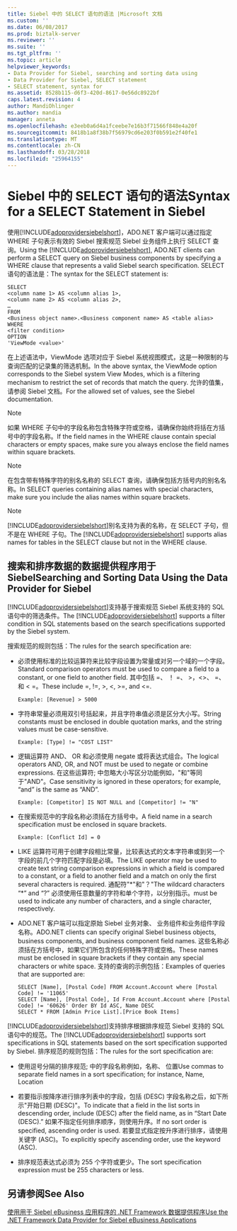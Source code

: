 ```yaml
---
title: Siebel 中的 SELECT 语句的语法 |Microsoft 文档
ms.custom: ''
ms.date: 06/08/2017
ms.prod: biztalk-server
ms.reviewer: ''
ms.suite: ''
ms.tgt_pltfrm: ''
ms.topic: article
helpviewer_keywords:
- Data Provider for Siebel, searching and sorting data using
- Data Provider for Siebel, SELECT statement
- SELECT statement, syntax for
ms.assetid: 8528b115-d6f3-420d-8617-0e56dc8922bf
caps.latest.revision: 4
author: MandiOhlinger
ms.author: mandia
manager: anneta
ms.openlocfilehash: e3eeb0a6d4a1fceebe7e16b3f71566f848e4a20f
ms.sourcegitcommit: 8418b1a8f38b7f56979cd6e203f0b591e2f40fe1
ms.translationtype: MT
ms.contentlocale: zh-CN
ms.lasthandoff: 03/28/2018
ms.locfileid: "25964155"
---
```

# <a name="syntax-for-a-select-statement-in-siebel"></a><span data-ttu-id="8a793-102">Siebel 中的 SELECT 语句的语法</span><span class="sxs-lookup"><span data-stu-id="8a793-102">Syntax for a SELECT Statement in Siebel</span></span>
<span data-ttu-id="8a793-103">使用[!INCLUDE[adoprovidersiebelshort](../../includes/adoprovidersiebelshort-md.md)]，ADO.NET 客户端可以通过指定 WHERE 子句表示有效的 Siebel 搜索规范 Siebel 业务组件上执行 SELECT 查询。</span><span class="sxs-lookup"><span data-stu-id="8a793-103">Using the [!INCLUDE[adoprovidersiebelshort](../../includes/adoprovidersiebelshort-md.md)], ADO.NET clients can perform a SELECT query on Siebel business components by specifying a WHERE clause that represents a valid Siebel search specification.</span></span> <span data-ttu-id="8a793-104">SELECT 语句的语法是：</span><span class="sxs-lookup"><span data-stu-id="8a793-104">The syntax for the SELECT statement is:</span></span>  
  
```  
SELECT  
<column name 1> AS <column alias 1>,  
<column name 2> AS <column alias 2>,  
…  
FROM  
<Business object name>.<Business component name> AS <table alias>  
WHERE  
<filter condition>  
OPTION  
'ViewMode <value>'  
```  
  
 <span data-ttu-id="8a793-105">在上述语法中，ViewMode 选项对应于 Siebel 系统视图模式，这是一种限制的与查询匹配的记录集的筛选机制。</span><span class="sxs-lookup"><span data-stu-id="8a793-105">In the above syntax, the ViewMode option corresponds to the Siebel system View Modes, which is a filtering mechanism to restrict the set of records that match the query.</span></span> <span data-ttu-id="8a793-106">允许的值集，请参阅 Siebel 文档。</span><span class="sxs-lookup"><span data-stu-id="8a793-106">For the allowed set of values, see the Siebel documentation.</span></span>  
  
> [!NOTE]
>  <span data-ttu-id="8a793-107">如果 WHERE 子句中的字段名称包含特殊字符或空格，请确保你始终将括在方括号中的字段名称。</span><span class="sxs-lookup"><span data-stu-id="8a793-107">If the field names in the WHERE clause contain special characters or empty spaces, make sure you always enclose the field names within square brackets.</span></span>  
  
> [!NOTE]
>  <span data-ttu-id="8a793-108">在包含带有特殊字符的别名名称的 SELECT 查询，请确保包括方括号内的别名名称。</span><span class="sxs-lookup"><span data-stu-id="8a793-108">In SELECT queries containing alias names with special characters, make sure you include the alias names within square brackets.</span></span>  
  
> [!NOTE]
>  <span data-ttu-id="8a793-109">[!INCLUDE[adoprovidersiebelshort](../../includes/adoprovidersiebelshort-md.md)]别名支持为表的名称，在 SELECT 子句，但不是在 WHERE 子句。</span><span class="sxs-lookup"><span data-stu-id="8a793-109">The [!INCLUDE[adoprovidersiebelshort](../../includes/adoprovidersiebelshort-md.md)] supports alias names for tables in the SELECT clause but not in the WHERE clause.</span></span>  
  
## <a name="searching-and-sorting-data-using-the-data-provider-for-siebel"></a><span data-ttu-id="8a793-110">搜索和排序数据的数据提供程序用于 Siebel</span><span class="sxs-lookup"><span data-stu-id="8a793-110">Searching and Sorting Data Using the Data Provider for Siebel</span></span>  
 <span data-ttu-id="8a793-111">[!INCLUDE[adoprovidersiebelshort](../../includes/adoprovidersiebelshort-md.md)]支持基于搜索规范 Siebel 系统支持的 SQL 语句中的筛选条件。</span><span class="sxs-lookup"><span data-stu-id="8a793-111">The [!INCLUDE[adoprovidersiebelshort](../../includes/adoprovidersiebelshort-md.md)] supports a filter condition in SQL statements based on the search specifications supported by the Siebel system.</span></span>  
  
 <span data-ttu-id="8a793-112">搜索规范的规则包括：</span><span class="sxs-lookup"><span data-stu-id="8a793-112">The rules for the search specification are:</span></span>  
  
-   <span data-ttu-id="8a793-113">必须使用标准的比较运算符来比较字段设置为常量或对另一个域的一个字段。</span><span class="sxs-lookup"><span data-stu-id="8a793-113">Standard comparison operators must be used to compare a field to a constant, or one field to another field.</span></span> <span data-ttu-id="8a793-114">其中包括 =、 ！ =、 >，<>、 =、 和 < =。</span><span class="sxs-lookup"><span data-stu-id="8a793-114">These include =, !=, >, <, >=, and <=.</span></span>  
  
    ```  
    Example: [Revenue] > 5000  
    ```  
  
-   <span data-ttu-id="8a793-115">字符串常量必须用双引号括起来，并且字符串值必须是区分大小写。</span><span class="sxs-lookup"><span data-stu-id="8a793-115">String constants must be enclosed in double quotation marks, and the string values must be case-sensitive.</span></span>  
  
    ```  
    Example: [Type] != "COST LIST"  
    ```  
  
-   <span data-ttu-id="8a793-116">逻辑运算符 AND、 OR 和必须使用 negate 或将表达式组合。</span><span class="sxs-lookup"><span data-stu-id="8a793-116">The logical operators AND, OR, and NOT must be used to negate or combine expressions.</span></span> <span data-ttu-id="8a793-117">在这些运算符; 中忽略大小写区分功能例如，"和"等同于"AND"。</span><span class="sxs-lookup"><span data-stu-id="8a793-117">Case sensitivity is ignored in these operators; for example, “and” is the same as “AND”.</span></span>  
  
    ```  
    Example: [Competitor] IS NOT NULL and [Competitor] != "N"  
    ```  
  
-   <span data-ttu-id="8a793-118">在搜索规范中的字段名称必须括在方括号中。</span><span class="sxs-lookup"><span data-stu-id="8a793-118">A field name in a search specification must be enclosed in square brackets.</span></span>  
  
    ```  
    Example: [Conflict Id] = 0  
    ```  
  
-   <span data-ttu-id="8a793-119">LIKE 运算符可用于创建字段相比常量，比较表达式的文本字符串或到另一个字段的前几个字符匹配字段是必填。</span><span class="sxs-lookup"><span data-stu-id="8a793-119">The LIKE operator may be used to create text string comparison expressions in which a field is compared to a constant, or a field to another field and a match on only the first several characters is required.</span></span> <span data-ttu-id="8a793-120">通配符"\*"和"？"</span><span class="sxs-lookup"><span data-stu-id="8a793-120">The wildcard characters “\*” and “?”</span></span> <span data-ttu-id="8a793-121">必须使用任意数量的字符和单个字符，以分别指示。</span><span class="sxs-lookup"><span data-stu-id="8a793-121">must be used to indicate any number of characters, and a single character, respectively.</span></span>  
  
-   <span data-ttu-id="8a793-122">ADO.NET 客户端可以指定原始 Siebel 业务对象、 业务组件和业务组件字段名称。</span><span class="sxs-lookup"><span data-stu-id="8a793-122">ADO.NET clients can specify original Siebel business objects, business components, and business component field names.</span></span> <span data-ttu-id="8a793-123">这些名称必须括在方括号中，如果它们所包含的任何特殊字符或空格。</span><span class="sxs-lookup"><span data-stu-id="8a793-123">These names must be enclosed in square brackets if they contain any special characters or white space.</span></span> <span data-ttu-id="8a793-124">支持的查询的示例包括：</span><span class="sxs-lookup"><span data-stu-id="8a793-124">Examples of queries that are supported are:</span></span>  
  
    ```  
    SELECT [Name], [Postal Code] FROM Account.Account where [Postal Code] != '11065'  
    SELECT [Name], [Postal Code], Id From Account.Account where [Postal Code] != '60626' Order BY Id ASC, Name DESC  
    SELECT * FROM [Admin Price List].[Price Book Items]  
    ```  
  
 <span data-ttu-id="8a793-125">[!INCLUDE[adoprovidersiebelshort](../../includes/adoprovidersiebelshort-md.md)]支持排序根据排序规范 Siebel 支持的 SQL 语句中的规范。</span><span class="sxs-lookup"><span data-stu-id="8a793-125">The [!INCLUDE[adoprovidersiebelshort](../../includes/adoprovidersiebelshort-md.md)] supports sort specifications in SQL statements based on the sort specification supported by Siebel.</span></span> <span data-ttu-id="8a793-126">排序规范的规则包括：</span><span class="sxs-lookup"><span data-stu-id="8a793-126">The rules for the sort specification are:</span></span>  
  
-   <span data-ttu-id="8a793-127">使用逗号分隔的排序规范; 中的字段名称例如，名称、 位置</span><span class="sxs-lookup"><span data-stu-id="8a793-127">Use commas to separate field names in a sort specification; for instance, Name, Location</span></span>  
  
-   <span data-ttu-id="8a793-128">若要指示按降序进行排序列表中的字段，包括 (DESC) 字段名称之后，如下所示"开始日期 (DESC)"。</span><span class="sxs-lookup"><span data-stu-id="8a793-128">To indicate that a field in the list sorts in descending order, include (DESC) after the field name, as in “Start Date (DESC).”</span></span> <span data-ttu-id="8a793-129">如果不指定任何排序顺序，则使用升序。</span><span class="sxs-lookup"><span data-stu-id="8a793-129">If no sort order is specified, ascending order is used.</span></span> <span data-ttu-id="8a793-130">若要显式指定按升序进行排序，请使用关键字 (ASC)。</span><span class="sxs-lookup"><span data-stu-id="8a793-130">To explicitly specify ascending order, use the keyword (ASC).</span></span>  
  
-   <span data-ttu-id="8a793-131">排序规范表达式必须为 255 个字符或更少。</span><span class="sxs-lookup"><span data-stu-id="8a793-131">The sort specification expression must be 255 characters or less.</span></span>  
  
## <a name="see-also"></a><span data-ttu-id="8a793-132">另请参阅</span><span class="sxs-lookup"><span data-stu-id="8a793-132">See Also</span></span>  
 [<span data-ttu-id="8a793-133">使用用于 Siebel eBusiness 应用程序的 .NET Framework 数据提供程序</span><span class="sxs-lookup"><span data-stu-id="8a793-133">Use the .NET Framework Data Provider for Siebel eBusiness Applications</span></span>](../../adapters-and-accelerators/adapter-siebel/use-the-net-framework-data-provider-for-siebel-ebusiness-applications.md)